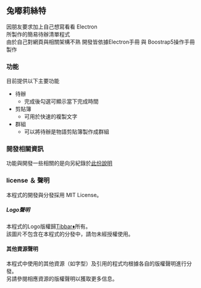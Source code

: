 ## 兔嘟莉絲特

因朋友要求加上自己想寫看看 Electron      
所製作的簡易待辦清單程式        
由於自己對網頁與相關架構不熟 開發皆依據Electron手冊 與 Boostrap5操作手冊製作        

### 功能
目前提供以下主要功能    
- 待辦     
  - 完成後勾選可顯示當下完成時間    
- 剪貼簿       
  - 可用於快速的複製文字    
- 群組    
  - 可以將待辦是物語剪貼簿製作成群組

### 開發相關資訊

功能與開發一些相關的是向另紀錄於[此份說明](info.md)

### license ＆ 聲明
本程式的開發與分發採用 <font style="color='blue'">MIT License</font>。        

##### Logo聲明      
本程式的Logo版權歸[Tibbar♦](https://www.plurk.com/m/zeyami)所有。   
該圖片不包含在本程式的分發中，請勿未經授權使用。

#### 其他資源聲明      
本程式中使用的其他資源（如字型）及引用的程式均根據各自的版權聲明進行分發。  
另請參閱相應資源的版權聲明以獲取更多信息。  

